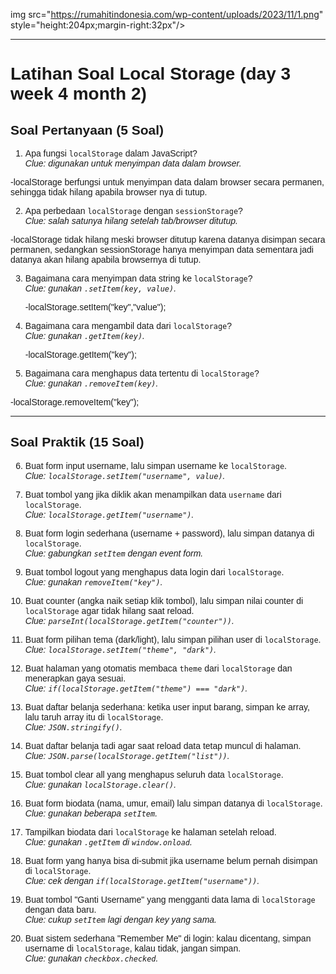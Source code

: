 img src="https://rumahitindonesia.com/wp-content/uploads/2023/11/1.png" style="height:204px;margin-right:32px"/>
<div style="font-family: 'Arial', sans-serif;">

---


# Latihan Soal Local Storage (day 3 week 4 month 2)

## Soal Pertanyaan (5 Soal)
1. Apa fungsi `localStorage` dalam JavaScript?  
   *Clue: digunakan untuk menyimpan data dalam browser.*

-localStorage berfungsi untuk menyimpan data dalam browser secara permanen, sehingga tidak hilang apabila browser nya di tutup.

2. Apa perbedaan `localStorage` dengan `sessionStorage`?  
   *Clue: salah satunya hilang setelah tab/browser ditutup.*

-localStorage tidak hilang meski browser ditutup karena datanya disimpan secara permanen, sedangkan sessionStorage hanya menyimpan data sementara jadi datanya akan hilang apabila browsernya di tutup.

3. Bagaimana cara menyimpan data string ke `localStorage`?  
   *Clue: gunakan `.setItem(key, value)`.*

   -localStorage.setItem("key","value");

4. Bagaimana cara mengambil data dari `localStorage`?  
   *Clue: gunakan `.getItem(key)`.*

   -localStorage.getItem("key");

5. Bagaimana cara menghapus data tertentu di `localStorage`?  
   *Clue: gunakan `.removeItem(key)`.*

-localStorage.removeItem("key");

---

## Soal Praktik (15 Soal)
6. Buat form input username, lalu simpan username ke `localStorage`.  
   *Clue: `localStorage.setItem("username", value)`.*

7. Buat tombol yang jika diklik akan menampilkan data `username` dari `localStorage`.  
   *Clue: `localStorage.getItem("username")`.*

8. Buat form login sederhana (username + password), lalu simpan datanya di `localStorage`.  
   *Clue: gabungkan `setItem` dengan event form.*

9. Buat tombol logout yang menghapus data login dari `localStorage`.  
   *Clue: gunakan `removeItem("key")`.*

10. Buat counter (angka naik setiap klik tombol), lalu simpan nilai counter di `localStorage` agar tidak hilang saat reload.  
   *Clue: `parseInt(localStorage.getItem("counter"))`.*

11. Buat form pilihan tema (dark/light), lalu simpan pilihan user di `localStorage`.  
   *Clue: `localStorage.setItem("theme", "dark")`.*

12. Buat halaman yang otomatis membaca `theme` dari `localStorage` dan menerapkan gaya sesuai.  
   *Clue: `if(localStorage.getItem("theme") === "dark")`.*

13. Buat daftar belanja sederhana: ketika user input barang, simpan ke array, lalu taruh array itu di `localStorage`.  
   *Clue: `JSON.stringify()`.*

14. Buat daftar belanja tadi agar saat reload data tetap muncul di halaman.  
   *Clue: `JSON.parse(localStorage.getItem("list"))`.*

15. Buat tombol clear all yang menghapus seluruh data `localStorage`.  
   *Clue: gunakan `localStorage.clear()`.*

16. Buat form biodata (nama, umur, email) lalu simpan datanya di `localStorage`.  
   *Clue: gunakan beberapa `setItem`.*

17. Tampilkan biodata dari `localStorage` ke halaman setelah reload.  
   *Clue: gunakan `.getItem` di `window.onload`.*

18. Buat form yang hanya bisa di-submit jika username belum pernah disimpan di `localStorage`.  
   *Clue: cek dengan `if(localStorage.getItem("username"))`.*

19. Buat tombol "Ganti Username" yang mengganti data lama di `localStorage` dengan data baru.  
   *Clue: cukup `setItem` lagi dengan key yang sama.*

20. Buat sistem sederhana "Remember Me" di login: kalau dicentang, simpan username di `localStorage`, kalau tidak, jangan simpan.  
   *Clue: gunakan `checkbox.checked`.*
